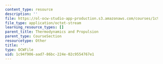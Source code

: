 ```yaml
---
content_type: resource
description: ''
file: https://ol-ocw-studio-app-production.s3.amazonaws.com/courses/1c94f906aad786bc224e02c9554767e1_q3.pdf
file_type: application/octet-stream
learning_resource_types: []
parent_title: Thermodynamics and Propulsion
parent_type: CourseSection
resourcetype: Other
title: ''
type: OCWFile
uid: 1c94f906-aad7-86bc-224e-02c9554767e1
---
```

